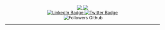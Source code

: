 <div id="header" align="center">
  <a href="#">
    <img src="https://github-readme-stats.vercel.app/api?username=acuervoa&show_icons=true&count_private=true&rank_icon=github" align="center"/>
  </a>
  <a href="#">
    <img src="https://github-readme-stats.vercel.app/api/top-langs/?username=acuervoa&layout=compact&langs_count=10" align="center"/>
  </a>
  
   
<div id="badges">
  <a href="https://www.linkedin.com/in/acuervoa">
  <img src="https://img.shields.io/badge/LinkedIn-blue?style=for-the-badge&logo=linkedin&logoColor=white" alt="LinkedIn Badge"/>
  </a>
  <a href="https://twitter.com/acuervoa">
  <img src="https://img.shields.io/badge/Twitter-blue?style=for-the-badge&logo=twitter&logoColor=white" alt="Twitter Badge"/>
  </a>
</div>
<img src="https://komarev.com/ghpvc/?username=acuervoa&style=flat-square&color=blue" alt=""/>
<img src="https://img.shields.io/github/followers/acuervoa?style=social" alt="Followers Github"/>
 
---
 
</div>
